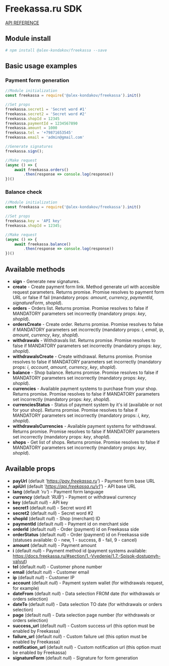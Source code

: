 # Freekassa.ru SDK
[API REFERENCE](https://docs.freekassa.ru)

## Module install
```bash
# npm install @alex-kondakov/freekassa --save
```

## Basic usage examples
### Payment form generation
```js
//Module initialization
const freekassa = require('@alex-kondakov/freekassa').init()

//Set props
freekassa.secret1 = 'Secret word #1'
freekassa.secret2 = 'Secret word #2'
freekassa.shopId = 12345
freekassa.paymentId = 1234567890
freekassa.amount = 1000
freekassa.tel = '+79871653545'
freekassa.email = 'admin@gmail.com'

//Generate signatures
freekassa.sign();

//Make request
(async () => {
    await freekassa.orders()
        .then(response => console.log(response))
})()
```

### Balance check
```js
//Module initialization
const freekassa = require('@alex-kondakov/freekassa').init()

//Set props
freekassa.key = 'API key'
freekassa.shopId = 12345;

//Make request
(async () => {
    await freekassa.balance()
        .then(response => console.log(response))
})()
```

## Available methods
* **sign** - Generate new signatures.
* **create** - Create payment form link. Method generate url with accesible request parameters. Returns promise. Promise resolves to payment form URL or false if fail (mandatory props: *amount*, *currency*, *paymentId*, *signatureForm*, *shopId*).
* **orders** - Orders list. Returns promise. Promise resolves to false if MANDATORY parameters set incorrectly (mandatory props: *key*, *shopId*).
* **ordersCreate** - Create order. Returns promise. Promise resolves to false if MANDATORY parameters set incorrectly (mandatory props: *i*, *email*, *ip*, *amount*, *currency*, *key*, *shopId*).
* **withdrawals** - Withdravals list. Returns promise. Promise resolves to false if MANDATORY parameters set incorrectly (mandatory props: *key*, *shopId*).
* **withdrawalsCreate** - Create withdrawal. Returns promise. Promise resolves to false if MANDATORY parameters set incorrectly (mandatory props: *i*, *account*, *amount*, *currency*, *key*, *shopId*).
* **balance** - Shop balance. Returns promise. Promise resolves to false if MANDATORY parameters set incorrectly (mandatory props: *key*, *shopId*).
* **currencies** - Available payment systems to purchase from your shop. Returns promise. Promise resolves to false if MANDATORY parameters set incorrectly (mandatory props: *key*, *shopId*).
* **currenciesStatus** - Status of payment system by it's id (available or not for your shop). Returns promise. Promise resolves to false if MANDATORY parameters set incorrectly (mandatory props: *i*, *key*, *shopId*).
* **withdrawalsCurrencies** - Available payment systems for withdrawal. Returns promise. Promise resolves to false if MANDATORY parameters set incorrectly (mandatory props: *key*, *shopId*).
* **shops** - Get list of shops. Returns promise. Promise resolves to false if MANDATORY parameters set incorrectly (mandatory props: *key*, *shopId*).

## Available props
* **payUrl** (default *'https://pay.freekassa.ru'*) - Payment form base URL
* **apiUrl** (default *'https://api.freekassa.ru/v1'*) - API base URL
* **lang** (default *'ru'*) - Payment form language
* **currency** (default *'RUB'*) - Payment or withdrawal currency
* **key** (default *null*) - API key
* **secret1** (default *null*) - Secret word #1
* **secret2** (default *null*) - Secret word #2
* **shopId** (default *null*) - Shop (merchant) ID
* **paymentId** (default *null*) - Payment id on merchant side
* **orderId** (default *null*) - Order (payment) id on Freekassa side
* **orderStatus** (default *null*) - Order (payment) id on Freekassa side (statuses available: 0 - new, 1 - success, 8 - fail, 9 - cancel)
* **amount** (default *null*) - Payment amount
* **i** (default *null*) - Payment method id (payment systems available: https://docs.freekassa.ru/#section/1.-Vvedenie/1.7.-Spisok-dostupnyh-valyut)
* **tel** (default *null*) - Customer phone number
* **email** (default *null*) - Customer email
* **ip** (default *null*) - Customer IP
* **account** (default *null*) - Payment system wallet (for withdrawals request, for example)
* **dateFrom** (default *null*) - Data selection FROM date (for withdrawals or orders selection)
* **dateTo** (default *null*) - Data selection TO date (for withdrawals or orders selection)
* **page** (default *null*) - Data selection page number (for withdrawals or orders selection)
* **success_url** (default *null*) - Custom success url (this option must be enabled by Freekassa)
* **failure_url** (default *null*) - Custom failure uel (this option must be enabled by Freekassa)
* **notification_url** (default *null*) - Custom notification url (this option must be enabled by Freekassa)
* **signatureForm** (default *null*) - Signature for form generation
